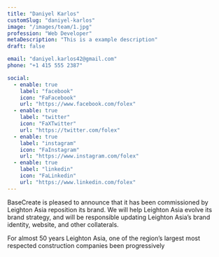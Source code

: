```yaml
---
title: "Daniyel Karlos"
customSlug: "daniyel-karlos"
image: "/images/team/1.jpg"
profession: "Web Developer"
metaDescription: "This is a example description"
draft: false

email: "daniyel.karlos42@gmail.com"
phone: "+1 415 555 2387"

social:
  - enable: true
    label: "facebook"
    icon: "FaFacebook"
    url: "https://www.facebook.com/folex"
  - enable: true
    label: "twitter"
    icon: "FaXTwitter"
    url: "https://twitter.com/folex"
  - enable: true
    label: "instagram"
    icon: "FaInstagram"
    url: "https://www.instagram.com/folex"
  - enable: true
    label: "linkedin"
    icon: "FaLinkedin"
    url: "https://www.linkedin.com/folex"
---
```


BaseCreate is pleased to announce that it has been commissioned by Leighton Asia reposition its brand. We will help Leighton Asia evolve its brand strategy, and will be responsible updating Leighton Asia’s brand identity, website, and other collaterals.

For almost 50 years Leighton Asia, one of the region’s largest most respected construction companies been progressively
